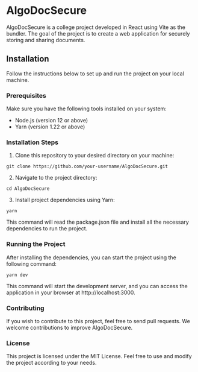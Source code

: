 # AlgoDocSecure

AlgoDocSecure is a college project developed in React using Vite as the bundler. The goal of the project is to create a web application for securely storing and sharing documents.

## Installation

Follow the instructions below to set up and run the project on your local machine.

### Prerequisites

Make sure you have the following tools installed on your system:

- Node.js (version 12 or above)
- Yarn (version 1.22 or above)

### Installation Steps

1. Clone this repository to your desired directory on your machine:

```shell
git clone https://github.com/your-username/AlgoDocSecure.git
```
2. Navigate to the project directory:
```shell
cd AlgoDocSecure
```
3. Install project dependencies using Yarn:
```shell
yarn
```
This command will read the package.json file and install all the necessary dependencies to run the project.

### Running the Project
After installing the dependencies, you can start the project using the following command:

```shell
yarn dev
```
This command will start the development server, and you can access the application in your browser at http://localhost:3000.

### Contributing
If you wish to contribute to this project, feel free to send pull requests. We welcome contributions to improve AlgoDocSecure.

### License
This project is licensed under the MIT License. Feel free to use and modify the project according to your needs.
